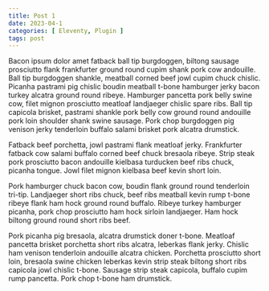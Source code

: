```yaml
---
title: Post 1
date: 2023-04-1
categories: [ Eleventy, Plugin ]
tags: post
---
```


Bacon ipsum dolor amet fatback ball tip burgdoggen, biltong sausage prosciutto flank frankfurter ground round cupim shank pork cow andouille.  Ball tip burgdoggen shankle, meatball corned beef jowl cupim chuck chislic.  Picanha pastrami pig chislic boudin meatball t-bone hamburger jerky bacon turkey alcatra ground round ribeye.  Hamburger pancetta pork belly swine cow, filet mignon prosciutto meatloaf landjaeger chislic spare ribs.  Ball tip capicola brisket, pastrami shankle pork belly cow ground round andouille pork loin shoulder shank swine sausage.  Pork chop burgdoggen pig venison jerky tenderloin buffalo salami brisket pork alcatra drumstick.

Fatback beef porchetta, jowl pastrami flank meatloaf jerky.  Frankfurter fatback cow salami buffalo corned beef chuck bresaola ribeye.  Strip steak pork prosciutto bacon andouille kielbasa turducken beef ribs chuck, picanha tongue.  Jowl filet mignon kielbasa beef kevin short loin.

Pork hamburger chuck bacon cow, boudin flank ground round tenderloin tri-tip.  Landjaeger short ribs chuck, beef ribs meatball kevin rump t-bone ribeye flank ham hock ground round buffalo.  Ribeye turkey hamburger picanha, pork chop prosciutto ham hock sirloin landjaeger.  Ham hock biltong ground round short ribs beef.

Pork picanha pig bresaola, alcatra drumstick doner t-bone.  Meatloaf pancetta brisket porchetta short ribs alcatra, leberkas flank jerky.  Chislic ham venison tenderloin andouille alcatra chicken.  Porchetta prosciutto short loin, bresaola swine chicken leberkas kevin strip steak biltong short ribs capicola jowl chislic t-bone.  Sausage strip steak capicola, buffalo cupim rump pancetta.  Pork chop t-bone ham drumstick.

